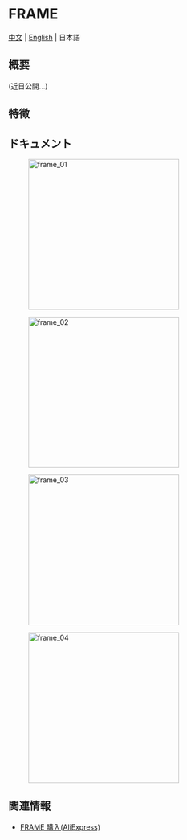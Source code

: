 # FRAME

[中文](zh_CN/product_documents/accessories/frame) | [English](en/product_documents/accessories/frame) | 日本語

## 概要

(近日公開...)

## 特徴

## ドキュメント

<figure>
    <img src="assets/img/product_pics/accessories/frame_01.jpg" alt="frame_01" width="300px" height="300px">
</figure>
<figure>
    <img src="assets/img/product_pics/accessories/frame_02.jpg" alt="frame_02" width="300px" height="300px">
</figure>
<figure>
    <img src="assets/img/product_pics/accessories/frame_03.jpg" alt="frame_03" width="300px" height="300px">
</figure>
<figure>
    <img src="assets/img/product_pics/accessories/frame_04.jpg" alt="frame_04" width="300px" height="300px">
</figure>

## 関連情報

- [FRAME 購入(AliExpress)](https://www.aliexpress.com/store/product/M5Stack-2/3226069_32874948519.html)